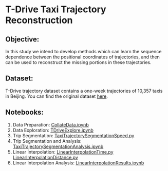 # T-Drive Taxi Trajectory Reconstruction



## Objective:
In this study we intend to develop methods which can learn the sequence dependence between the positional coordinates of trajectories, and then can be used to reconstruct the missing portions in these trajectories.

## Dataset:
T-Drive trajectory dataset contains a one-week trajectories of 10,357 taxis in Beijing. You can find the original dataset [here](https://drive.google.com/file/d/1pzaGZaboOdUxsw7l6hhJDdsH8ZqUeZXs/view?usp=sharing).

## Notebooks:
1. Data Preparation: [CollateData.ipynb](https://github.com/Shivam0712/TrajectoryReconstruction/blob/master/CollateData.ipynb)
2. Data Exploration: [TDriveExplore.ipynb](https://github.com/Shivam0712/TrajectoryReconstruction/blob/master/TDriveExplore.ipynb)
3. Trip Segmentation: [TaxiTrajectorySegmentationSpeed.py](https://github.com/Shivam0712/TrajectoryReconstruction/blob/master/TaxiTrajectorySegmentationSpeed.py)
4. Trip Segmentation and Analysis: [TaxiTrajectorySegmentationAnalysis.ipynb](https://github.com/Shivam0712/TrajectoryReconstruction/blob/master/TaxiTrajectorySegmentationAnalysis.ipynb)
5. Linear Interpolation: [LinearInterpolationTime.py](https://github.com/Shivam0712/TrajectoryReconstruction/blob/master/LinearInterpolationTime.py) [LinearInterpolationDistance.py](https://github.com/Shivam0712/TrajectoryReconstruction/blob/master/LinearInterpolationDistance.py)
6. Linear Interpolation Analysis: [LinearInterpolationResults.ipynb](https://github.com/Shivam0712/TrajectoryReconstruction/blob/master/LinearInterpolationResults.ipynb)
